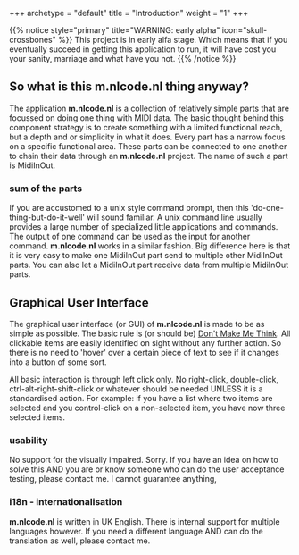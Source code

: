 +++
archetype = "default"
title = "Introduction"
weight = "1"
+++

{{% notice style="primary" title="WARNING: early alpha" icon="skull-crossbones" %}}
This project is in early alfa stage. Which means that if you eventually succeed in getting this
application to run, it will have cost you your sanity, marriage and what have you not.
{{% /notice %}}

## So what is this **m.nlcode.nl** thing anyway? 
The application **m.nlcode.nl** is a collection of relatively simple parts that are focussed on doing 
one thing with MIDI data. The basic thought behind this component strategy is to create something
with a limited functional reach, but a depth and or simplicity in what it does. Every part has a
narrow focus on a specific functional area. These parts can be connected to one another to chain
their data through an **m.nlcode.nl** project. The name of such a part is MidiInOut.
 
### sum of the parts
If you are accustomed to a unix style command prompt, then this 'do-one-thing-but-do-it-well' will
sound familiar. A unix command line usually provides a large number of specialized little
applications and commands. The output of one command can be used as the input for another command.
**m.nlcode.nl** works in a similar fashion. Big difference here is that it is very easy to make one
MidiInOut part send to multiple other MidiInOut parts. You can also let a MidiInOut part receive
data from multiple MidiInOut parts.

## Graphical User Interface
The graphical user interface (or GUI) of **m.nlcode.nl** is made to be as simple as possible. The basic
rule is (or should be) [Don't Make Me Think](https://en.wikipedia.org/wiki/Don%27t_Make_Me_Think 
"Wikipedia article on the book written by Steve Krug").
All clickable items are easily identified on sight without any further action. So there is no need
to 'hover' over a certain piece of text to see if it changes into a button of some sort.

All basic interaction is through left click only. No right-click, double-click, ctrl-alt-right-shift-click
or whatever should be needed UNLESS it is a standardised action. For example: if you have a list
where two items are selected and you control-click on a non-selected item, you have now three
selected items.

### usability
No support for the visually impaired. Sorry. If you have an idea on how to solve this AND you are or
know someone who can do the user acceptance testing, please contact me. I cannot guarantee anything,

### i18n - internationalisation
**m.nlcode.nl** is written in UK English. There is internal support for multiple languages however. If
you need a different language AND can do the translation as well, please contact me.
